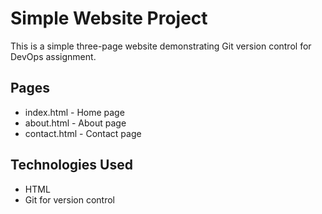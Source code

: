 # Simple Website Project

This is a simple three-page website demonstrating Git version control for DevOps assignment.

## Pages
- index.html - Home page
- about.html - About page  
- contact.html - Contact page

## Technologies Used
- HTML
- Git for version control